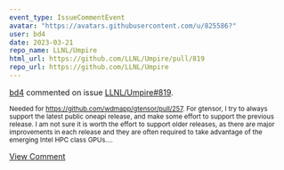 ```yaml
---
event_type: IssueCommentEvent
avatar: "https://avatars.githubusercontent.com/u/825586?"
user: bd4
date: 2023-03-21
repo_name: LLNL/Umpire
html_url: https://github.com/LLNL/Umpire/pull/819
repo_url: https://github.com/LLNL/Umpire
---
```


<a href='https://github.com/bd4' target='_blank'>bd4</a> commented on issue <a href='https://github.com/LLNL/Umpire/pull/819' target='_blank'>LLNL/Umpire#819</a>.

<small>Needed for https://github.com/wdmapp/gtensor/pull/257. For gtensor, I try to always support the latest public oneapi release, and make some effort to support the previous release. I am not sure it is worth the effort to support older releases, as there are major improvements in each release and they are often required to take advantage of the emerging Intel HPC class GPUs....</small>

<a href='https://github.com/LLNL/Umpire/pull/819' target='_blank'>View Comment</a>